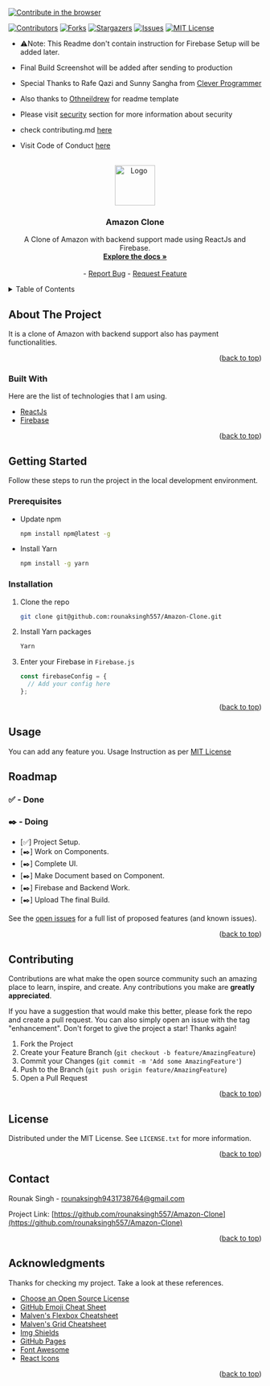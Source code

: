 [![Contribute in the browser](https://gitpod.io/button/open-in-gitpod.svg)](https://rounaksingh557-amazonclo-gccblws3dra.ws-us32.gitpod.io/)

<div id="top"></div>

<!-- PROJECT SHIELDS -->
<!--
*** I'm using markdown "reference style" links for readability.
*** Reference links are enclosed in brackets [ ] instead of parentheses ( ).
*** See the bottom of this document for the declaration of the reference variables
*** for contributors-url, forks-url, etc. This is an optional, concise syntax you may use.
*** https://www.markdownguide.org/basic-syntax/#reference-style-links
-->

[![Contributors][contributors-shield]][contributors-url]
[![Forks][forks-shield]][forks-url]
[![Stargazers][stars-shield]][stars-url]
[![Issues][issues-shield]][issues-url]
[![MIT License][license-shield]][license-url]

- ⚠️Note: This Readme don't contain instruction for Firebase Setup will be added later.

- Final Build Screenshot will be added after sending to production

- Special Thanks to Rafe Qazi and Sunny Sangha from [Clever Programmer](https://cleverprogrammer.com)

- Also thanks to [Othneildrew](https://github.com/othneildrew) for readme template

- Please visit [security](https://github.com/rounaksingh557/Amazon-Clone/security/policy) section for more information about security

- check contributing.md [here](https://github.com/rounaksingh557/Amazon-Clone/blob/master/CONTRIBUTING.md)

- Visit Code of Conduct [here](https://github.com/rounaksingh557/Amazon-Clone/blob/master/CODE_OF_CONDUCT.md)

<!-- PROJECT LOGO -->
<br />
<div align="center">
  <a href="https://github.com/rounaksingh557/Amazon-Clone">
    <img src="https://wallpapercave.com/wp/wp7771224.png" alt="Logo" width="80" height="80">
  </a>

  <h3 align="center">Amazon Clone</h3>

  <p align="center">
    A Clone of Amazon with backend support made using ReactJs and Firebase.
    <br />
    <a href="https://github.com/rounaksingh557/Amazon-Clone#readme"><strong>Explore the docs »</strong></a>
    <br />
    <br />
    -
    <a href="https://github.com/rounaksingh557/Amazon-Clone/issues">Report Bug</a>
    -
    <a href="https://github.com/rounaksingh557/Amazon-Clone/issues">Request Feature</a>
  </p>
</div>

<!-- TABLE OF CONTENTS -->
<details>
  <summary>Table of Contents</summary>
  <ol>
    <li>
      <a href="#about-the-project">About The Project</a>
      <ul>
        <li><a href="#built-with">Built With</a></li>
      </ul>
    </li>
    <li>
      <a href="#getting-started">Getting Started</a>
      <ul>
        <li><a href="#prerequisites">Prerequisites</a></li>
        <li><a href="#installation">Installation</a></li>
      </ul>
    </li>
    <li><a href="#usage">Usage</a></li>
    <li><a href="#roadmap">Roadmap</a></li>
    <li><a href="#contributing">Contributing</a></li>
    <li><a href="#license">License</a></li>
    <li><a href="#contact">Contact</a></li>
    <li><a href="#acknowledgments">Acknowledgments</a></li>
  </ol>
</details>

<!-- ABOUT THE PROJECT -->

## About The Project

It is a clone of Amazon with backend support also has payment functionalities.

<p align="right">(<a href="#top">back to top</a>)</p>

### Built With

Here are the list of technologies that I am using.

- [ReactJs](https://reactjs.org/)
- [Firebase](https://firebase.google.com)

<p align="right">(<a href="#top">back to top</a>)</p>

<!-- GETTING STARTED -->

## Getting Started

Follow these steps to run the project in the local development environment.

### Prerequisites

- Update npm

  ```sh
  npm install npm@latest -g
  ```

- Install Yarn
  ```sh
  npm install -g yarn
  ```

### Installation

1. Clone the repo
   ```sh
   git clone git@github.com:rounaksingh557/Amazon-Clone.git
   ```
1. Install Yarn packages
   ```sh
   Yarn
   ```
1. Enter your Firebase in `Firebase.js`
   ```js
   const firebaseConfig = {
     // Add your config here
   };
   ```

<p align="right">(<a href="#top">back to top</a>)</p>

<!-- USAGE EXAMPLES -->

## Usage

You can add any feature you. Usage Instruction as per [MIT License](https://github.com/rounaksingh557/Amazon-Clone/blob/master/LICENSE.txt)

<!-- ROADMAP -->

## Roadmap

### ✅ - Done

### ✒️ - Doing

- [✅] Project Setup.
- [✒️] Work on Components.
- [✒️] Complete UI.
- [✒️] Make Document based on Component.
- [✒️] Firebase and Backend Work.
- [✒️] Upload The final Build.

See the [open issues](https://github.com/rounaksingh557/Amazon-Clone/issues) for a full list of proposed features (and known issues).

<p align="right">(<a href="#top">back to top</a>)</p>

<!-- CONTRIBUTING -->

## Contributing

Contributions are what make the open source community such an amazing place to learn, inspire, and create. Any contributions you make are **greatly appreciated**.

If you have a suggestion that would make this better, please fork the repo and create a pull request. You can also simply open an issue with the tag "enhancement".
Don't forget to give the project a star! Thanks again!

1. Fork the Project
2. Create your Feature Branch (`git checkout -b feature/AmazingFeature`)
3. Commit your Changes (`git commit -m 'Add some AmazingFeature'`)
4. Push to the Branch (`git push origin feature/AmazingFeature`)
5. Open a Pull Request

<p align="right">(<a href="#top">back to top</a>)</p>

<!-- LICENSE -->

## License

Distributed under the MIT License. See `LICENSE.txt` for more information.

<p align="right">(<a href="#top">back to top</a>)</p>

<!-- CONTACT -->

## Contact

Rounak Singh - rounaksingh9431738764@gmail.com

Project Link: [https://github.com/rounaksingh557/Amazon-Clone](https://github.com/rounaksingh557/Amazon-Clone)

<p align="right">(<a href="#top">back to top</a>)</p>

<!-- ACKNOWLEDGMENTS -->

## Acknowledgments

Thanks for checking my project. Take a look at these references.

- [Choose an Open Source License](https://choosealicense.com)
- [GitHub Emoji Cheat Sheet](https://www.webpagefx.com/tools/emoji-cheat-sheet)
- [Malven's Flexbox Cheatsheet](https://flexbox.malven.co/)
- [Malven's Grid Cheatsheet](https://grid.malven.co/)
- [Img Shields](https://shields.io)
- [GitHub Pages](https://pages.github.com)
- [Font Awesome](https://fontawesome.com)
- [React Icons](https://react-icons.github.io/react-icons/search)

<p align="right">(<a href="#top">back to top</a>)</p>

<!-- MARKDOWN LINKS & IMAGES -->
<!-- https://www.markdownguide.org/basic-syntax/#reference-style-links -->

[contributors-shield]: https://img.shields.io/github/contributors/rounaksingh557/Amazon-Clone.svg?style=for-the-badge
[contributors-url]: https://github.com/rounaksingh557/Amazon-Clone/graphs/contributors
[forks-shield]: https://img.shields.io/github/forks/rounaksingh557/Amazon-Clone.svg?style=for-the-badge
[forks-url]: https://github.com/rounaksingh557/Amazon-Clone/network/members
[stars-shield]: https://img.shields.io/github/stars/rounaksingh557/Amazon-Clone.svg?style=for-the-badge
[stars-url]: https://github.com/rounaksingh557/Amazon-Clone/stargazers
[issues-shield]: https://img.shields.io/github/issues/rounaksingh557/Amazon-Clone.svg?style=for-the-badge
[issues-url]: https://github.com/rounaksingh557/Amazon-Clone/issues
[license-shield]: https://img.shields.io/github/license/rounaksingh557/Amazon-Clone.svg?style=for-the-badge
[license-url]: https://github.com/rounaksingh557/Amazon-Clone/blob/master/LICENSE.txt

